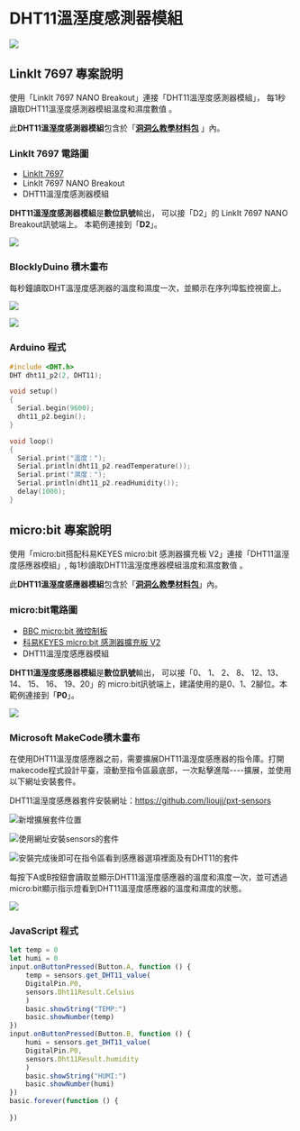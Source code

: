 # DHT11溫溼度感測器模組

![](../../.gitbook/assets/linkit7697_dht11_00.png)

## LinkIt 7697 專案說明

使用「LinkIt 7697 NANO Breakout」連接「DHT11溫溼度感測器模組」， 每1秒讀取DHT11溫溼度感測器模組溫度和濕度數值 。

此**DHT11溫溼度感測器模組**包含於「[**洞洞么教學材料包**](https://www.robotkingdom.com.tw/product/rk-education-kit-001/) 」內。

### LinkIt 7697 電路圖

* [LinkIt 7697](https://www.robotkingdom.com.tw/product/linkit-7697/)
* LinkIt 7697 NANO Breakout
* DHT11溫溼度感測器模組

**DHT11溫溼度感測器模組**是**數位訊號**輸出， 可以接「D2」的 LinkIt 7697 NANO Breakout訊號端上。 本範例連接到「**D2**」。

![](../../.gitbook/assets/linkit7697_dht11_01.png)

### BlocklyDuino 積木畫布

每秒鐘讀取DHT溫溼度感測器的溫度和濕度一次，並顯示在序列埠監控視窗上。

![](../../.gitbook/assets/linkit7697_dht11_02.png)

![](../../.gitbook/assets/linkit7697_dht11_03.png)

### Arduino 程式

```c
#include <DHT.h>
DHT dht11_p2(2, DHT11);

void setup()
{
  Serial.begin(9600);
  dht11_p2.begin();
}

void loop()
{
  Serial.print("溫度：");
  Serial.println(dht11_p2.readTemperature());
  Serial.print("濕度：");
  Serial.println(dht11_p2.readHumidity());
  delay(1000);
}
```

## micro:bit 專案說明

使用「micro:bit搭配科易KEYES micro:bit 感測器擴充板 V2」連接「DHT11溫溼度感應器模組」, 每1秒讀取DHT11溫溼度應器模組溫度和濕度數值 。

此**DHT11溫溼度感應器模組**包含於「[**洞洞么教學材料包**](https://www.robotkingdom.com.tw/product/rk-education-kit-001/)」內。

### micro:bit電路圖

* [BBC micro:bit 微控制板  ](https://www.robotkingdom.com.tw/product/bbc-microbit-1/)
* [科易KEYES micro:bit 感測器擴充板 V2  ](https://www.robotkingdom.com.tw/product/keyes-microbit-sensor-breakout-v2/)
* DHT11溫溼度感應器模組

**DHT11溫溼度感應器模組**是**數位訊號**輸出， 可以接「0、 1、 2、 8、 12、13、14、 15、 16、 19、20」的 micro:bit訊號端上，建議使用的是0、1、2腳位。本範例連接到「**P0**」。

![](../../.gitbook/assets/01%20%2812%29.JPG)

### Microsoft MakeCode積木畫布

在使用DHT11溫溼度感應器之前，需要擴展DHT11溫溼度感應器的指令庫。打開makecode程式設計平臺，滾動至指令區最底部，一次點擊進階----擴展，並使用以下網址安裝套件。

DHT11溫溼度感應器套件安裝網址：[https://github.com/lioujj/pxt-sensors](https://github.com/lioujj/pxt-sensors)

![&#x65B0;&#x589E;&#x64F4;&#x5C55;&#x5957;&#x4EF6;&#x4F4D;&#x7F6E;](../../.gitbook/assets/02%20%288%29%20%282%29%20%282%29%20%281%29.jpg)

![&#x4F7F;&#x7528;&#x7DB2;&#x5740;&#x5B89;&#x88DD;sensors&#x7684;&#x5957;&#x4EF6;](../../.gitbook/assets/03.jpg)

![&#x5B89;&#x88DD;&#x5B8C;&#x6210;&#x5F8C;&#x5373;&#x53EF;&#x5728;&#x6307;&#x4EE4;&#x5340;&#x770B;&#x5230;&#x611F;&#x61C9;&#x5668;&#x9078;&#x9805;&#x88E1;&#x9762;&#x53CA;&#x6709;DHT11&#x7684;&#x5957;&#x4EF6;](../../.gitbook/assets/04%20%282%29.jpg)

每按下A或B按鈕會讀取並顯示DHT11溫溼度感應器的溫度和濕度一次，並可透過micro:bit顯示指示燈看到DHT11溫溼度感應器的溫度和濕度的狀態。

![](../../.gitbook/assets/05.JPG)

### JavaScript 程式

```javascript
let temp = 0
let humi = 0
input.onButtonPressed(Button.A, function () {
    temp = sensors.get_DHT11_value(
    DigitalPin.P0,
    sensors.Dht11Result.Celsius
    )
    basic.showString("TEMP:")
    basic.showNumber(temp)
})
input.onButtonPressed(Button.B, function () {
    humi = sensors.get_DHT11_value(
    DigitalPin.P0,
    sensors.Dht11Result.humidity
    )
    basic.showString("HUMI:")
    basic.showNumber(humi)
})
basic.forever(function () {
    
})
```

